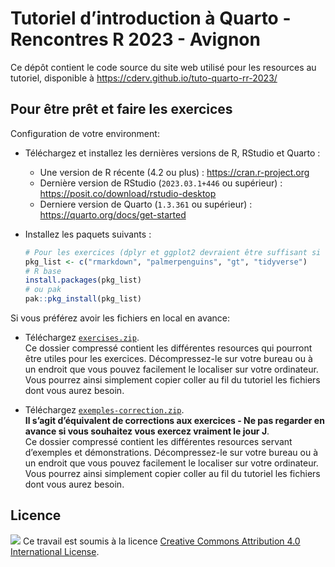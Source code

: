 # Tutoriel d’introduction à Quarto - Rencontres R 2023 - Avignon

Ce dépôt contient le code source du site web utilisé pour les resources
au tutoriel, disponible à https://cderv.github.io/tuto-quarto-rr-2023/

## Pour être prêt et faire les exercices

Configuration de votre environment:

- Téléchargez et installez les dernières versions de R, RStudio et
  Quarto :

  - Une version de R récente (4.2 ou plus) :
    <https://cran.r-project.org>
  - Dernière version de RStudio (`2023.03.1+446` ou supérieur) :
    <https://posit.co/download/rstudio-desktop>
  - Derniere version de Quarto (`1.3.361` ou supérieur) :
    <https://quarto.org/docs/get-started>

- Installez les paquets suivants :

  ``` r
  # Pour les exercices (dplyr et ggplot2 devraient être suffisant si vous ne voulez pas tout le tidyverse)
  pkg_list <- c("rmarkdown", "palmerpenguins", "gt", "tidyverse") 
  # R base
  install.packages(pkg_list)
  # ou pak
  pak::pkg_install(pkg_list)
  ```

Si vous préférez avoir les fichiers en local en avance:

- Téléchargez [`exercises.zip`](exercices.zip).  
  Ce dossier compressé contient les différentes resources qui pourront
  être utiles pour les exercices. Décompressez-le sur votre bureau ou à
  un endroit que vous pouvez facilement le localiser sur votre
  ordinateur. Vous pourrez ainsi simplement copier coller au fil du
  tutoriel les fichiers dont vous aurez besoin.

- Téléchargez [`exemples-correction.zip`](exemples-correction.zip).  
  **Il s’agit d’équivalent de corrections aux exercices - Ne pas
  regarder en avance si vous souhaitez vous exercez vraiment le jour
  J**.  
  Ce dossier compressé contient les différentes resources servant
  d’exemples et démonstrations. Décompressez-le sur votre bureau ou à un
  endroit que vous pouvez facilement le localiser sur votre ordinateur.
  Vous pourrez ainsi simplement copier coller au fil du tutoriel les
  fichiers dont vous aurez besoin.

## Licence

![](https://i.creativecommons.org/l/by/4.0/88x31.png) Ce travail est
soumis à la licence [Creative Commons Attribution 4.0 International
License](https://creativecommons.org/licenses/by/4.0/).
